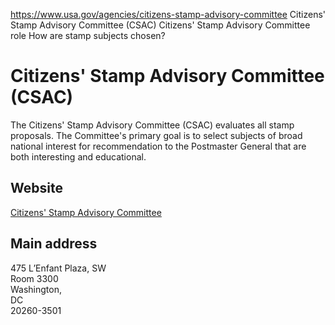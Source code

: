 

https://www.usa.gov/agencies/citizens-stamp-advisory-committee
Citizens' Stamp Advisory Committee (CSAC)
Citizens' Stamp Advisory Committee role
How are stamp subjects chosen?

Citizens' Stamp Advisory Committee
(CSAC)
=========================================

The Citizens' Stamp Advisory Committee (CSAC) evaluates all stamp proposals. The Committee's primary goal is to select subjects of broad national interest for recommendation to the Postmaster General that are both interesting and educational.

Website
-------

[Citizens' Stamp Advisory Committee](https://about.usps.com/who-we-are/csac/welcome.htm)

Main address
------------

475 L’Enfant Plaza, SW  
Room 3300  
Washington,  
DC  
20260-3501
